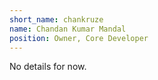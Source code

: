 ```yaml
---
short_name: chankruze
name: Chandan Kumar Mandal
position: Owner, Core Developer
---
```

No details for now.